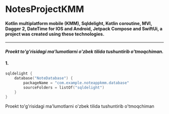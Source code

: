 # NotesProjectKMM

#### Kotlin multiplatform mobile (KMM), Sqldelight, Kotlin coroutine, MVI, Dagger 2, DateTime for IOS and Android, Jetpack Compose and SwiftUi,  a project was created using these technologies.
-----------------------------------

#### *Proekt to'g'risidagi ma'lumotlarni o'zbek tilida tushuntirib o'tmoqchiman.*

#### 1. 
```kotlin
sqldelight {
    database("NoteDatabase") {
        packageName = "com.example.noteappkmm.database"
        sourceFolders = listOf("sqldelight")
    }
}
```
Proekt to'g'risidagi ma'lumotlarni o'zbek tilida tushuntirib o'tmoqchiman
